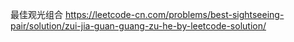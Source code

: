 
最佳观光组合 https://leetcode-cn.com/problems/best-sightseeing-pair/solution/zui-jia-guan-guang-zu-he-by-leetcode-solution/

